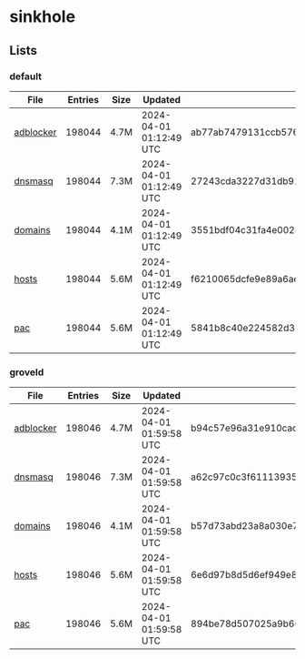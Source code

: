 # sinkhole

## Lists

### default

|File|Entries|Size|Updated|Hash|
|-|-|-|-|-|
|[adblocker](https://raw.githubusercontent.com/groveld/sinkhole/lists/default/adblocker.txt)|198044|4.7M|2024-04-01 01:12:49 UTC|ab77ab7479131ccb5766dedbf8ce691ca82ec985dad6131d3ed46247c2948e5e|
|[dnsmasq](https://raw.githubusercontent.com/groveld/sinkhole/lists/default/dnsmasq.txt)|198044|7.3M|2024-04-01 01:12:49 UTC|27243cda3227d31db910c677b7a04736963c18a563d5c7c912af7b142bea4737|
|[domains](https://raw.githubusercontent.com/groveld/sinkhole/lists/default/domains.txt)|198044|4.1M|2024-04-01 01:12:49 UTC|3551bdf04c31fa4e002ced19d10768c7d36e2c2233ee55e6cb5c9c1d66769f59|
|[hosts](https://raw.githubusercontent.com/groveld/sinkhole/lists/default/hosts.txt)|198044|5.6M|2024-04-01 01:12:49 UTC|f6210065dcfe9e89a6ae4a57956c552bda3e503cba062c4cd7b9296a6ec9af3b|
|[pac](https://raw.githubusercontent.com/groveld/sinkhole/lists/default/pac.txt)|198044|5.6M|2024-04-01 01:12:49 UTC|5841b8c40e224582d39dc44c61a67871c88900ccf7b5119a34341ff0706f41e2|

### groveld

|File|Entries|Size|Updated|Hash|
|-|-|-|-|-|
|[adblocker](https://raw.githubusercontent.com/groveld/sinkhole/lists/groveld/adblocker.txt)|198046|4.7M|2024-04-01 01:59:58 UTC|b94c57e96a31e910cac1f871f9af69441d1ad3eb07057c66787ab16126639ff0|
|[dnsmasq](https://raw.githubusercontent.com/groveld/sinkhole/lists/groveld/dnsmasq.txt)|198046|7.3M|2024-04-01 01:59:58 UTC|a62c97c0c3f6111393513a37feb5351663315722f233fc6898704d5356d15133|
|[domains](https://raw.githubusercontent.com/groveld/sinkhole/lists/groveld/domains.txt)|198046|4.1M|2024-04-01 01:59:58 UTC|b57d73abd23a8a030e7a94d9f72adf3ca20d5bf34d2166364879455773ebf677|
|[hosts](https://raw.githubusercontent.com/groveld/sinkhole/lists/groveld/hosts.txt)|198046|5.6M|2024-04-01 01:59:58 UTC|6e6d97b8d5d6ef949e892fdad033b8b19b8d97363c282ba830a25801fd9ce902|
|[pac](https://raw.githubusercontent.com/groveld/sinkhole/lists/groveld/pac.txt)|198046|5.6M|2024-04-01 01:59:58 UTC|894be78d507025a9b66f10f617c3681559e9ceecee81fb0367bebbfc220951ac|

